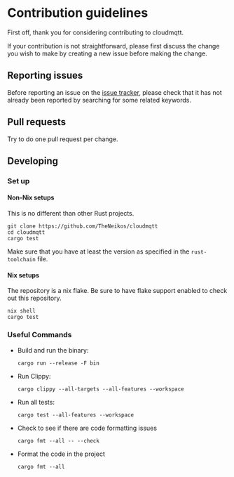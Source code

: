 # Contribution guidelines

First off, thank you for considering contributing to cloudmqtt.

If your contribution is not straightforward, please first discuss the change you
wish to make by creating a new issue before making the change.

## Reporting issues

Before reporting an issue on the
[issue tracker](https://github.com/TheNeikos/cloudmqtt/issues),
please check that it has not already been reported by searching for some related
keywords.

## Pull requests

Try to do one pull request per change.

## Developing

### Set up


#### Non-Nix setups
This is no different than other Rust projects.

```shell
git clone https://github.com/TheNeikos/cloudmqtt
cd cloudmqtt
cargo test
```

Make sure that you have at least the version as specified in the `rust-toolchain` file.

#### Nix setups

The repository is a nix flake. Be sure to have flake support enabled to check out this repository.

```shell
nix shell
cargo test
```

### Useful Commands
- Build and run the binary:

  ```shell
  cargo run --release -F bin
  ```

- Run Clippy:

  ```shell
  cargo clippy --all-targets --all-features --workspace
  ```

- Run all tests:

  ```shell
  cargo test --all-features --workspace
  ```

- Check to see if there are code formatting issues

  ```shell
  cargo fmt --all -- --check
  ```

- Format the code in the project

  ```shell
  cargo fmt --all
  ```

